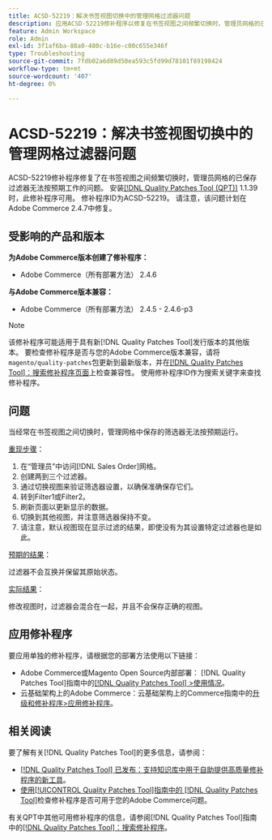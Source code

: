```yaml
---
title: ACSD-52219：解决书签视图切换中的管理网格过滤器问题
description: 应用ACSD-52219修补程序以修复在书签视图之间频繁切换时，管理员网格的已保存过滤器无法按预期工作的Adobe Commerce问题。
feature: Admin Workspace
role: Admin
exl-id: 3f1af6ba-88a0-480c-b16e-c00c655e346f
type: Troubleshooting
source-git-commit: 7fdb02a6d89d50ea593c5fd99d78101f89198424
workflow-type: tm+mt
source-wordcount: '407'
ht-degree: 0%

---
```


# ACSD-52219：解决书签视图切换中的管理网格过滤器问题

ACSD-52219修补程序修复了在书签视图之间频繁切换时，管理员网格的已保存过滤器无法按预期工作的问题。 安装[[!DNL Quality Patches Tool (QPT)]](https://experienceleague.adobe.com/zh-hans/docs/commerce-operations/tools/quality-patches-tool/quality-patches-tool-to-self-serve-quality-patches) 1.1.39时，此修补程序可用。 修补程序ID为ACSD-52219。 请注意，该问题计划在Adobe Commerce 2.4.7中修复。

## 受影响的产品和版本

**为Adobe Commerce版本创建了修补程序：**

* Adobe Commerce（所有部署方法） 2.4.6

**与Adobe Commerce版本兼容：**

* Adobe Commerce（所有部署方法） 2.4.5 - 2.4.6-p3

>[!NOTE]
>
>该修补程序可能适用于具有新[!DNL Quality Patches Tool]发行版本的其他版本。 要检查修补程序是否与您的Adobe Commerce版本兼容，请将`magento/quality-patches`包更新到最新版本，并在[[!DNL Quality Patches Tool]：搜索修补程序页面](https://experienceleague.adobe.com/tools/commerce-quality-patches/index.html?lang=zh-Hans)上检查兼容性。 使用修补程序ID作为搜索关键字来查找修补程序。

## 问题

当经常在书签视图之间切换时，管理网格中保存的筛选器无法按预期运行。

<u>重现步骤</u>：

1. 在“管理员”中访问[!DNL Sales Order]网格。
1. 创建两到三个过滤器。
1. 通过切换视图来验证筛选器设置，以确保准确保存它们。
1. 转到Filter1或Filter2。
1. 刷新页面以更新显示的数据。
1. 切换到其他视图，并注意筛选器保持不变。
1. 请注意，默认视图现在显示过滤的结果，即使没有为其设置特定过滤器也是如此。

<u>预期的结果</u>：

过滤器不会互换并保留其原始状态。

<u>实际结果</u>：

修改视图时，过滤器会混合在一起，并且不会保存正确的视图。

## 应用修补程序

要应用单独的修补程序，请根据您的部署方法使用以下链接：

* Adobe Commerce或Magento Open Source内部部署： [!DNL Quality Patches Tool]指南中的[[!DNL Quality Patches Tool] >使用情况](/help/tools/quality-patches-tool/usage.md)。
* 云基础架构上的Adobe Commerce：云基础架构上的Commerce指南中的[升级和修补程序>应用修补程序](https://experienceleague.adobe.com/docs/commerce-cloud-service/user-guide/develop/upgrade/apply-patches.html?lang=zh-Hans)。

## 相关阅读

要了解有关[!DNL Quality Patches Tool]的更多信息，请参阅：

* [[!DNL Quality Patches Tool] 已发布：支持知识库中用于自助提供高质量修补程序的新工具](https://experienceleague.adobe.com/zh-hans/docs/commerce-operations/tools/quality-patches-tool/quality-patches-tool-to-self-serve-quality-patches)。
* [使用[!UICONTROL Quality Patches Tool]指南中的 [!DNL Quality Patches Tool]](/help/tools/quality-patches-tool/patches-available-in-qpt/check-patch-for-magento-issue-with-magento-quality-patches.md)检查修补程序是否可用于您的Adobe Commerce问题。


有关QPT中其他可用修补程序的信息，请参阅[!DNL Quality Patches Tool]指南中的[[!DNL Quality Patches Tool]：搜索修补程序](https://experienceleague.adobe.com/tools/commerce-quality-patches/index.html?lang=zh-Hans)。
